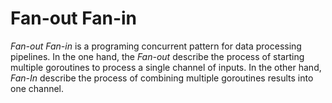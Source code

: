 # Fan-out Fan-in

*Fan-out Fan-in* is a programing concurrent pattern for data processing pipelines. In the one hand, the *Fan-out* describe the process of starting multiple goroutines to process a single channel of inputs. In the other hand, *Fan-In* describe the process of combining multiple goroutines results into one channel.

